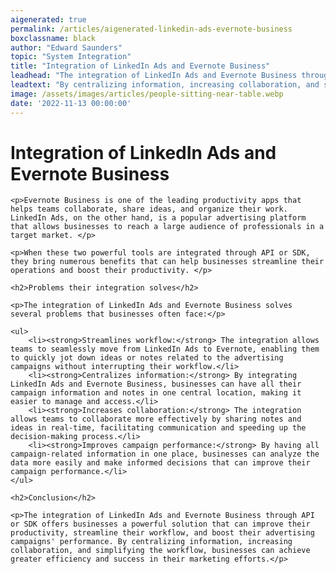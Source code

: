 ```yaml
---
aigenerated: true
permalink: /articles/aigenerated-linkedin-ads-evernote-business
boxclassname: black
author: "Edward Saunders"
topic: "System Integration"
title: "Integration of LinkedIn Ads and Evernote Business"
leadhead: "The integration of LinkedIn Ads and Evernote Business through API or SDK offers businesses a powerful solution that can improve their productivity, streamline their workflow, and boost their advertising campaigns' performance"
leadtext: "By centralizing information, increasing collaboration, and simplifying the workflow, businesses can achieve greater efficiency and success in their marketing efforts."
image: /assets/images/articles/people-sitting-near-table.webp
date: '2022-11-13 00:00:00'
---
```

<div class="arttext">
	<h1>Integration of LinkedIn Ads and Evernote Business</h1>

	<p>Evernote Business is one of the leading productivity apps that helps teams collaborate, share ideas, and organize their work. LinkedIn Ads, on the other hand, is a popular advertising platform that allows businesses to reach a large audience of professionals in a target market. </p>

	<p>When these two powerful tools are integrated through API or SDK, they bring numerous benefits that can help businesses streamline their operations and boost their productivity. </p>

	<h2>Problems their integration solves</h2>

	<p>The integration of LinkedIn Ads and Evernote Business solves several problems that businesses often face:</p>

	<ul>
		<li><strong>Streamlines workflow:</strong> The integration allows teams to seamlessly move from LinkedIn Ads to Evernote, enabling them to quickly jot down ideas or notes related to the advertising campaigns without interrupting their workflow.</li>
		<li><strong>Centralizes information:</strong> By integrating LinkedIn Ads and Evernote Business, businesses can have all their campaign information and notes in one central location, making it easier to manage and access.</li>
		<li><strong>Increases collaboration:</strong> The integration allows teams to collaborate more effectively by sharing notes and ideas in real-time, facilitating communication and speeding up the decision-making process.</li>
		<li><strong>Improves campaign performance:</strong> By having all campaign-related information in one place, businesses can analyze the data more easily and make informed decisions that can improve their campaign performance.</li>
	</ul>

	<h2>Conclusion</h2>

	<p>The integration of LinkedIn Ads and Evernote Business through API or SDK offers businesses a powerful solution that can improve their productivity, streamline their workflow, and boost their advertising campaigns' performance. By centralizing information, increasing collaboration, and simplifying the workflow, businesses can achieve greater efficiency and success in their marketing efforts.</p>

</div>